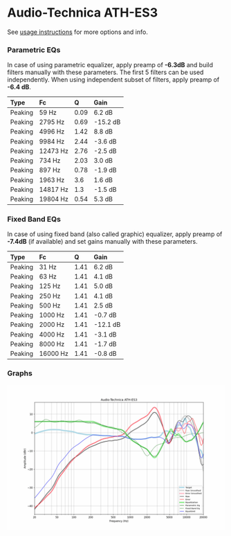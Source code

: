 # Audio-Technica ATH-ES3
See [usage instructions](https://github.com/jaakkopasanen/AutoEq#usage) for more options and info.

### Parametric EQs
In case of using parametric equalizer, apply preamp of **-6.3dB** and build filters manually
with these parameters. The first 5 filters can be used independently.
When using independent subset of filters, apply preamp of **-6.4 dB**.

| Type    | Fc       |    Q | Gain     |
|:--------|:---------|:-----|:---------|
| Peaking | 59 Hz    | 0.09 | 6.2 dB   |
| Peaking | 2795 Hz  | 0.69 | -15.2 dB |
| Peaking | 4996 Hz  | 1.42 | 8.8 dB   |
| Peaking | 9984 Hz  | 2.44 | -3.6 dB  |
| Peaking | 12473 Hz | 2.76 | -2.5 dB  |
| Peaking | 734 Hz   | 2.03 | 3.0 dB   |
| Peaking | 897 Hz   | 0.78 | -1.9 dB  |
| Peaking | 1963 Hz  | 3.6  | 1.6 dB   |
| Peaking | 14817 Hz | 1.3  | -1.5 dB  |
| Peaking | 19804 Hz | 0.54 | 5.3 dB   |

### Fixed Band EQs
In case of using fixed band (also called graphic) equalizer, apply preamp of **-7.4dB**
(if available) and set gains manually with these parameters.

| Type    | Fc       |    Q | Gain     |
|:--------|:---------|:-----|:---------|
| Peaking | 31 Hz    | 1.41 | 6.2 dB   |
| Peaking | 63 Hz    | 1.41 | 4.1 dB   |
| Peaking | 125 Hz   | 1.41 | 5.0 dB   |
| Peaking | 250 Hz   | 1.41 | 4.1 dB   |
| Peaking | 500 Hz   | 1.41 | 2.5 dB   |
| Peaking | 1000 Hz  | 1.41 | -0.7 dB  |
| Peaking | 2000 Hz  | 1.41 | -12.1 dB |
| Peaking | 4000 Hz  | 1.41 | -3.1 dB  |
| Peaking | 8000 Hz  | 1.41 | -1.7 dB  |
| Peaking | 16000 Hz | 1.41 | -0.8 dB  |

### Graphs
![](./Audio-Technica%20ATH-ES3.png)